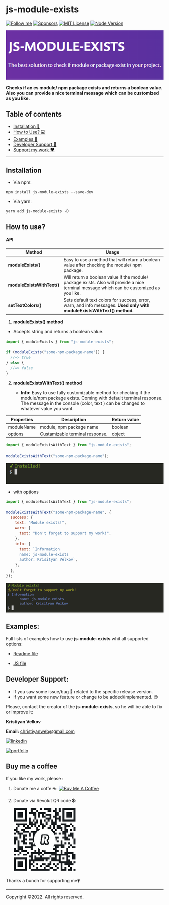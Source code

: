 # js-module-exists

[![Follow me](https://img.shields.io/badge/sponsors-99+-orange.svg)](https://github.com/christiyan14) [![Sponsors](https://img.shields.io/badge/Follow-150-blue?logo=github&style=social.svg)](https://github.com/christiyan14) [![MIT License](https://img.shields.io/badge/License-MIT-yellow.svg)](https://choosealicense.com/licenses/mit/) [![Node Version](https://img.shields.io/badge/node-%3E%3D%2016.16.0-brightgreen.svg)](https://nodejs.org/en/)

![JS-MODULE_EXISTS](readme-images/logo.png)

**Checks if an es module/ npm package exists and returns a boolean value.**
**Also you can provide a nice terminal message which can be customized as you like.**

## Table of contents

- [Installation 🦾](#installation)
- [How to Use? 💻](#how-to-use)
- [Examples 🚀](#examples)
- [Developer Support 🔗 ](#developer-support)
- [Support my work ❤️ ](#buy-me-a-coffee)

---

## Installation

- Via npm:

```code
npm install js-module-exists --save-dev

```

- Via yarn:

```code
yarn add js-module-exists -D

```

## How to use?

#### API

| Method                     | Usage                                                                                                                                     |
| -------------------------- | ----------------------------------------------------------------------------------------------------------------------------------------- |
| **moduleExists()**         | Еasy to use a method that will return a boolean value after checking the module/ npm package.                                             |
| **moduleExistsWithText()** | Will return a boolean value if the module/ package exists. Also will provide a nice terminal message which can be customized as you like. |
| **setTextColors()**        | Sets default text colors for success, error, warn, and info messages. **Used only with moduleExistsWithText() method.**                   |

1. **moduleExists() method**

- Accepts string and returns a boolean value.

```js
import { moduleExists } from "js-module-exists";

if (moduleExists("some-npm-package-name")) {
  //=> true
} else {
  //=> false
}
```

2. **moduleExistsWithText() method**

   - **Info:** Easy to use fully customizable method for checking if the module/npm package exists. Coming with default terminal response. The message in the console (color, text ) can be changed to whatever value you want.

| Properties | Description                     | Return value |
| ---------- | ------------------------------- | ------------ |
| moduleName | module, npm package name        | boolean      |
| options    | Custamizable terminal response. | object       |

```js
import { moduleExistsWithText } from "js-module-exists";

moduleExistsWithText("some-npm-package-name");
```

![JS-MODULE_EXISTS](readme-images/1.png)

- with options

```js
import { moduleExistsWithText } from "js-module-exists";

moduleExistsWithText("some-npm-package-name", {
  success: {
    text: "Module exists!",
    warn: {
      text: "Don't forget to support my work!",
    },
    info: {
      text: `Information
      name: js-module-exists
      author: Krisityan Velkov`,
    },
  },
});
```

![JS-MODULE_EXISTS](readme-images/2.png)

## Examples:

Full lists of examples how to use **js-module-exists** whit all supported options:

- [Readme file](https://github.com/christiyan14/js-module-exists/blob/main/examples/Examples.md)

- [JS file](https://github.com/christiyan14/js-module-exists/blob/main/examples/example.js)

## Developer Support:

- If you saw some issue/bug 🐛 related to the specific release version.
- If you want some new feature or change to be added/implemented. 😊

Please, contact the creator of the **js-module-exists**, so he will be able to fix or improve it:

**Kristiyan Velkov**

**Email:** christiyanweb@gmail.com

[![linkedin](https://img.shields.io/badge/linkedin-0A66C2?style=for-the-badge&logo=linkedin&logoColor=white)](https://www.linkedin.com/in/kristiyan-velkov-763130b3/)

[![portfolio](https://img.shields.io/badge/my_portfolio-000?style=for-the-badge&logo=ko-fi&logoColor=white)](https://github.com/christiyan14)

## Buy me a coffee

If you like my work, please :

1. Donate me a coffe ☕️:
   <a href="https://www.buymeacoffee.com/kristiyanvelkov" target="_blank"><img src="https://cdn.buymeacoffee.com/buttons/default-orange.png" alt="Buy Me A Coffee" height="41" width="174"></a>

2. Donate via Revolut QR code 💲:

   ![Revolut](readme-images/kristiyan.velkov-revolut.png)

Thanks a bunch for supporting me❣️

---

Copyright ©️2022. All rights reserved.
